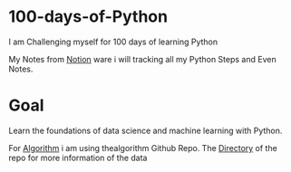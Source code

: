 # 100-days-of-Python
I am Challenging myself for 100 days of learning Python

My Notes from [Notion] ware i will tracking all my Python Steps and Even Notes. 

# Goal
Learn the foundations of data science and machine learning with Python.

For [Algorithm] i am using thealgorithm Github Repo. The [Directory](https://github.com/TheAlgorithms/Python/blob/master/DIRECTORY.md) of the repo for more information of the data

<!---Links || Reference--->

[Notion]: https://www.notion.so/2021-Python-d373db25e4354031af8128ec28df3781
[Algorithm]: https://thealgorithms.github.io/
